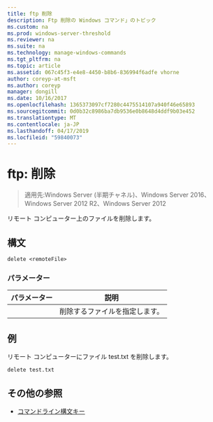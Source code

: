 ```yaml
---
title: ftp 削除
description: Ftp 削除の Windows コマンド」のトピック
ms.custom: na
ms.prod: windows-server-threshold
ms.reviewer: na
ms.suite: na
ms.technology: manage-windows-commands
ms.tgt_pltfrm: na
ms.topic: article
ms.assetid: 067c45f3-e4e8-4450-b8b6-836994f6adfe vhorne
author: coreyp-at-msft
ms.author: coreyp
manager: dongill
ms.date: 10/16/2017
ms.openlocfilehash: 1365373097cf7280c4475514107a940f46e65893
ms.sourcegitcommit: 0d0b32c8986ba7db9536e0b8648d4ddf9b03e452
ms.translationtype: MT
ms.contentlocale: ja-JP
ms.lasthandoff: 04/17/2019
ms.locfileid: "59840073"
---
```

# <a name="ftp-delete"></a>ftp: 削除

>適用先:Windows Server (半期チャネル)、Windows Server 2016、Windows Server 2012 R2、Windows Server 2012

リモート コンピューター上のファイルを削除します。   
## <a name="syntax"></a>構文  
```  
delete <remoteFile>  
```  
### <a name="parameters"></a>パラメーター  
|パラメーター|説明|  
|-------|--------|  
|<remoteFile>|削除するファイルを指定します。|  
## <a name="BKMK_Examples"></a>例  
リモート コンピューターにファイル test.txt を削除します。  
```  
delete test.txt  
```  
## <a name="additional-references"></a>その他の参照  
-   [コマンドライン構文キー](command-line-syntax-key.md)  
